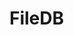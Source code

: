 # FileDB
<!-- # ChaozzDBPy

## About

   ![image](https://user-images.githubusercontent.com/2658126/94922899-60754800-0491-11eb-8763-573a408fd630.png) [![Testing](https://github.com/igoiglesias/chaozzDBPy/actions/workflows/python-app-testing.yml/badge.svg?branch=master)](https://github.com/igoiglesias/chaozzDBPy/actions/workflows/python-app-testing.yml)
    
   ChaozzDBPy is a python implementation based on the original <a target="_blank" href="https://github.com/chaozznl/chaozzDB">ChaozzDB</a> from <a target="_blank" href="https://github.com/chaozznl">Chaozznl</a> with some new features.

   The main propouse here is to implement a noSQL DB with a simplified SQL syntax.
#### It is still in the first steps, feel free to contribute!

## Setup

   ### Create the virtualenv
     
        virtualenv -p 3.8 venv && source venv/bin/activate
     
   ### Install requirements
        
        pip install -r requirements.txt

## Use

   
    from chaozzDBPy import ChaozzDBPy

    db = ChaozzDBPy()
    insert = db.query(
        "INSERT INTO user (name, password, email) VALUES ('Jane','1234','jane@doh.com')"
    ) -->
